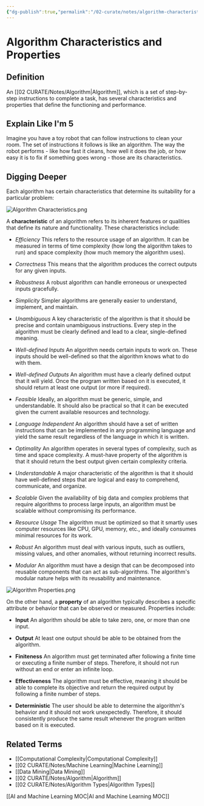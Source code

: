 ```yaml
---
{"dg-publish":true,"permalink":"/02-curate/notes/algorithm-characteristics-and-properties/","title":"Algorithm Characteristics","tags":["ai","algorithms"]}
---
```


# Algorithm Characteristics and Properties

## **Definition**  
An [[02 CURATE/Notes/Algorithm\|Algorithm]], which is a set of step-by-step instructions to complete a task, has several characteristics and properties that define the functioning and performance. 

## **Explain Like I'm 5**  
Imagine you have a toy robot that can follow instructions to clean your room. The set of instructions it follows is like an algorithm. The way the robot performs - like how fast it cleans, how well it does the job, or how easy it is to fix if something goes wrong - those are its characteristics.

## **Digging Deeper**  
Each algorithm has certain characteristics that determine its suitability for a particular problem:

![Algorithm Characteristics.png](/img/user/04%20META/Assets/Algorithm%20Characteristics.png)

A **characteristic** of an algorithm refers to its inherent features or qualities that define its nature and functionality. These characteristics include:

- *Efficiency* This refers to the resource usage of an algorithm. It can be measured in terms of time complexity (how long the algorithm takes to run) and space complexity (how much memory the algorithm uses).

- *Correctness* This means that the algorithm produces the correct outputs for any given inputs.

- *Robustness* A robust algorithm can handle erroneous or unexpected inputs gracefully.

- *Simplicity* Simpler algorithms are generally easier to understand, implement, and maintain.

- *Unambiguous* A key characteristic of the algorithm is that it should be precise and contain unambiguous instructions. Every step in the algorithm must be clearly defined and lead to a clear, single-defined meaning.

- *Well-defined Inputs* An algorithm needs certain inputs to work on. These inputs should be well-defined so that the algorithm knows what to do with them.

- *Well-defined Outputs* An algorithm must have a clearly defined output that it will yield. Once the program written based on it is executed, it should return at least one output (or more if required).

- *Feasible* Ideally, an algorithm must be generic, simple, and understandable. It should also be practical so that it can be executed given the current available resources and technology.

- *Language Independent* An algorithm should have a set of written instructions that can be implemented in any programming language and yield the same result regardless of the language in which it is written. 

- *Optimality* An algorithm operates in several types of complexity, such as time and space complexity. A must-have property of the algorithm is that it should return the best output given certain complexity criteria.

- *Understandable* A major characteristic of the algorithm is that it should have well-defined steps that are logical and easy to comprehend, communicate, and organize.

- *Scalable* Given the availability of big data and complex problems that require algorithms to process large inputs, an algorithm must be scalable without compromising its performance.

- *Resource Usage* The algorithm must be optimized so that it smartly uses computer resources like CPU, GPU, memory, etc., and ideally consumes minimal resources for its work.

- *Robust* An algorithm must deal with various inputs, such as outliers, missing values, and other anomalies, without returning incorrect results.

- *Modular* An algorithm must have a design that can be decomposed into reusable components that can act as sub-algorithms. The algorithm's modular nature helps with its reusability and maintenance. 

![Algorithm Properties.png](/img/user/04%20META/Assets/Algorithm%20Properties.png)

On the other hand, a **property** of an algorithm typically describes a specific attribute or behavior that can be observed or measured. Properties include:

- **Input** An algorithm should be able to take zero, one, or more than one input.

- **Output** At least one output should be able to be obtained from the algorithm.

- **Finiteness** An algorithm must get terminated after following a finite time or executing a finite number of steps. Therefore, it should not run without an end or enter an infinite loop.

- **Effectiveness** The algorithm must be effective, meaning it should be able to complete its objective and return the required output by following a finite number of steps.

- **Deterministic** The user should be able to determine the algorithm's behavior and it should not work unexpectedly. Therefore, it should consistently produce the same result whenever the program written based on it is executed.

## **Related Terms**  
- [[Computational Complexity\|Computational Complexity]]
- [[02 CURATE/Notes/Machine Learning\|Machine Learning]]
- [[Data Mining\|Data Mining]]
- [[02 CURATE/Notes/Algorithm\|Algorithm]]
- [[02 CURATE/Notes/Algorithm Types\|Algorithm Types]]

[[AI and Machine Learning MOC\|AI and Machine Learning MOC]]